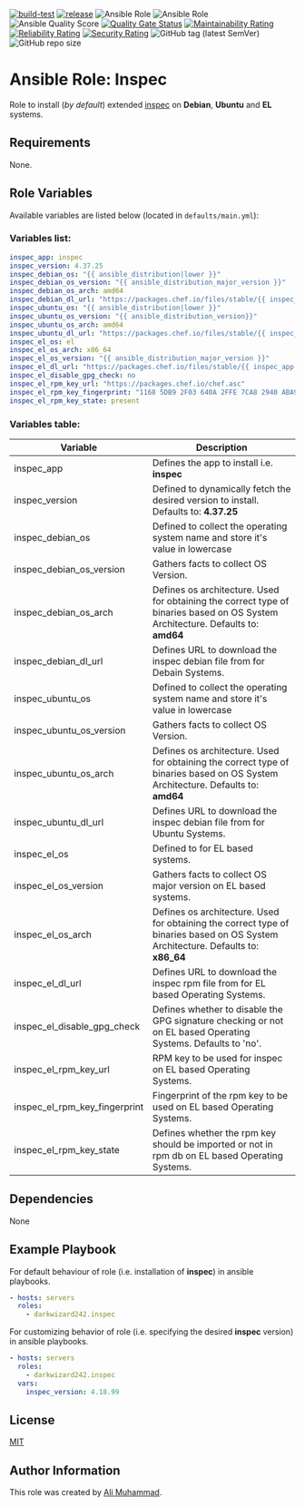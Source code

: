 [![build-test](https://github.com/darkwizard242/ansible-role-inspec/workflows/build-and-test/badge.svg?branch=master)](https://github.com/darkwizard242/ansible-role-inspec/actions?query=workflow%3Abuild-and-test) [![release](https://github.com/darkwizard242/ansible-role-inspec/workflows/release/badge.svg)](https://github.com/darkwizard242/ansible-role-inspec/actions?query=workflow%3Arelease) ![Ansible Role](https://img.shields.io/ansible/role/47528?color=dark%20green%20) ![Ansible Role](https://img.shields.io/ansible/role/d/47528?label=role%20downloads) ![Ansible Quality Score](https://img.shields.io/ansible/quality/47528?label=ansible%20quality%20score) [![Quality Gate Status](https://sonarcloud.io/api/project_badges/measure?project=ansible-role-inspec&metric=alert_status)](https://sonarcloud.io/dashboard?id=ansible-role-inspec) [![Maintainability Rating](https://sonarcloud.io/api/project_badges/measure?project=ansible-role-inspec&metric=sqale_rating)](https://sonarcloud.io/dashboard?id=ansible-role-inspec) [![Reliability Rating](https://sonarcloud.io/api/project_badges/measure?project=ansible-role-inspec&metric=reliability_rating)](https://sonarcloud.io/dashboard?id=ansible-role-inspec) [![Security Rating](https://sonarcloud.io/api/project_badges/measure?project=ansible-role-inspec&metric=security_rating)](https://sonarcloud.io/dashboard?id=ansible-role-inspec) ![GitHub tag (latest SemVer)](https://img.shields.io/github/tag/darkwizard242/ansible-role-inspec?label=release) ![GitHub repo size](https://img.shields.io/github/repo-size/darkwizard242/ansible-role-inspec?color=orange&style=flat-square)

# Ansible Role: Inspec

Role to install (_by default_) extended [inspec](https://github.com/inspec/inspec) on **Debian**, **Ubuntu** and **EL** systems.

## Requirements

None.

## Role Variables

Available variables are listed below (located in `defaults/main.yml`):

### Variables list:

```yaml
inspec_app: inspec
inspec_version: 4.37.25
inspec_debian_os: "{{ ansible_distribution|lower }}"
inspec_debian_os_version: "{{ ansible_distribution_major_version }}"
inspec_debian_os_arch: amd64
inspec_debian_dl_url: "https://packages.chef.io/files/stable/{{ inspec_app }}/{{ inspec_version }}/{{ inspec_debian_os }}/{{ inspec_debian_os_version }}/{{ inspec_app }}_{{ inspec_version }}-1_{{ inspec_debian_os_arch }}.deb"
inspec_ubuntu_os: "{{ ansible_distribution|lower }}"
inspec_ubuntu_os_version: "{{ ansible_distribution_version}}"
inspec_ubuntu_os_arch: amd64
inspec_ubuntu_dl_url: "https://packages.chef.io/files/stable/{{ inspec_app }}/{{ inspec_version }}/{{ inspec_debian_os }}/{{ inspec_debian_os_version }}/{{ inspec_app }}_{{ inspec_version }}-1_{{ inspec_debian_os_arch }}.deb"
inspec_el_os: el
inspec_el_os_arch: x86_64
inspec_el_os_version: "{{ ansible_distribution_major_version }}"
inspec_el_dl_url: "https://packages.chef.io/files/stable/{{ inspec_app }}/{{ inspec_version }}/{{ inspec_el_os }}/{{ inspec_el_os_version }}/{{ inspec_app }}-{{ inspec_version }}-1.el{{ inspec_el_os_version }}.{{ inspec_el_os_arch }}.rpm"
inspec_el_disable_gpg_check: no
inspec_el_rpm_key_url: "https://packages.chef.io/chef.asc"
inspec_el_rpm_key_fingerprint: "1168 5DB9 2F03 640A 2FFE 7CA8 2940 ABA9 83EF 826A"
inspec_el_rpm_key_state: present
```

### Variables table:

Variable                      | Description
----------------------------- | ---------------------------------------------------------------------------------------------------------------------------------
inspec_app                    | Defines the app to install i.e. **inspec**
inspec_version                | Defined to dynamically fetch the desired version to install. Defaults to: **4.37.25**
inspec_debian_os              | Defined to collect the operating system name and store it's value in lowercase
inspec_debian_os_version      | Gathers facts to collect OS Version.
inspec_debian_os_arch         | Defines os architecture. Used for obtaining the correct type of binaries based on OS System Architecture. Defaults to: **amd64**
inspec_debian_dl_url          | Defines URL to download the inspec debian file from for Debain Systems.
inspec_ubuntu_os              | Defined to collect the operating system name and store it's value in lowercase
inspec_ubuntu_os_version      | Gathers facts to collect OS Version.
inspec_ubuntu_os_arch         | Defines os architecture. Used for obtaining the correct type of binaries based on OS System Architecture. Defaults to: **amd64**
inspec_ubuntu_dl_url          | Defines URL to download the inspec debian file from for Ubuntu Systems.
inspec_el_os                  | Defined to for EL based systems.
inspec_el_os_version          | Gathers facts to collect OS major version on EL based systems.
inspec_el_os_arch             | Defines os architecture. Used for obtaining the correct type of binaries based on OS System Architecture. Defaults to: **x86_64**
inspec_el_dl_url              | Defines URL to download the inspec rpm file from for EL based Operating Systems.
inspec_el_disable_gpg_check   | Defines whether to disable the GPG signature checking or not on EL based Operating Systems. Defaults to 'no'.
inspec_el_rpm_key_url         | RPM key to be used for inspec on EL based Operating Systems.
inspec_el_rpm_key_fingerprint | Fingerprint of the rpm key to be used on EL based Operating Systems.
inspec_el_rpm_key_state       | Defines whether the rpm key should be imported or not in rpm db on EL based Operating Systems.

## Dependencies

None

## Example Playbook

For default behaviour of role (i.e. installation of **inspec**) in ansible playbooks.

```yaml
- hosts: servers
  roles:
    - darkwizard242.inspec
```

For customizing behavior of role (i.e. specifying the desired **inspec** version) in ansible playbooks.

```yaml
- hosts: servers
  roles:
    - darkwizard242.inspec
  vars:
    inspec_version: 4.18.99
```

## License

[MIT](https://github.com/darkwizard242/ansible-role-inspec/blob/master/LICENSE)

## Author Information

This role was created by [Ali Muhammad](https://www.linkedin.com/in/ali-muhammad-759791130/).
